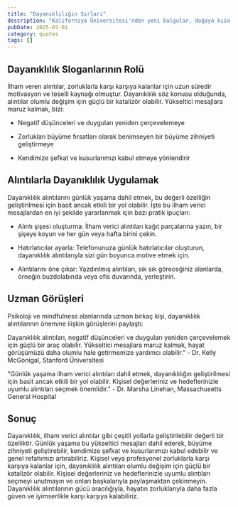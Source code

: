 ```yaml
---
title: "Dayanıklılığın Sırları"
description: "Kaliforniya Üniversitesi'nden yeni bulgular, doğaya kısa süreli maruz kalmanın dahi dayanıklılık ..."
pubDate: 2025-07-01
category: quotes
tags: []
---
```


## Dayanıklılık Sloganlarının Rolü

İlham veren alıntılar, zorluklarla karşı karşıya kalanlar için uzun süredir motivasyon ve teselli kaynağı olmuştur. Dayanıklılık söz konusu olduğunda, alıntılar olumlu değişim için güçlü bir katalizör olabilir. Yükseltici mesajlara maruz kalmak, bizi:

* Negatif düşünceleri ve duyguları yeniden çerçevelemeye

* Zorlukları büyüme fırsatları olarak benimseyen bir büyüme zihniyeti geliştirmeye

* Kendimize şefkat ve kusurlarımızı kabul etmeye yönlendirir

## Alıntılarla Dayanıklılık Uygulamak

Dayanıklılık alıntılarını günlük yaşama dahil etmek, bu değerli özelliğin geliştirilmesi için basit ancak etkili bir yol olabilir. İşte bu ilham verici mesajlardan en iyi şekilde yararlanmak için bazı pratik ipuçları:

* Alıntı şişesi oluşturma: İlham verici alıntıları kağıt parçalarına yazın, bir şişeye koyun ve her gün veya hafta birini çekin.

* Hatırlatıcılar ayarla: Telefonunuza günlük hatırlatıcılar oluşturun, dayanıklılık alıntılarıyla sizi gün boyunca motive etmek için.

* Alıntılarını öne çıkar: Yazdırılmış alıntıları, sık sık göreceğiniz alanlarda, örneğin buzdolabında veya ofis duvarında, yerleştirin.

## Uzman Görüşleri

Psikoloji ve mindfulness alanlarında uzman birkaç kişi, dayanıklılık alıntılarının önemine ilişkin görüşlerini paylaştı:

Dayanıklılık alıntıları, negatif düşünceleri ve duyguları yeniden çerçevelemek için güçlü bir araç olabilir. Yükseltici mesajlara maruz kalmak, hayat görüşümüzü daha olumlu hale getirmemize yardımcı olabilir." - Dr. Kelly McGonigal, Stanford Üniversitesi

"Günlük yaşama ilham verici alıntıları dahil etmek, dayanıklılığın geliştirilmesi için basit ancak etkili bir yol olabilir. Kişisel değerleriniz ve hedeflerinizle uyumlu alıntıları seçmek önemlidir." - Dr. Marsha Linehan, Massachusetts General Hospital

## Sonuç

Dayanıklılık, ilham verici alıntılar gibi çeşitli yollarla geliştirilebilir değerli bir özelliktir. Günlük yaşama bu yükseltici mesajları dahil ederek, büyüme zihniyeti geliştirebilir, kendimize şefkat ve kusurlarımızı kabul edebilir ve genel refahımızı artırabiliriz. Kişisel veya profesyonel zorluklarla karşı karşıya kalanlar için, dayanıklılık alıntıları olumlu değişim için güçlü bir katalizör olabilir. Kişisel değerleriniz ve hedeflerinizle uyumlu alıntıları seçmeyi unutmayın ve onları başkalarıyla paylaşmaktan çekinmeyin. Dayanıklılık alıntılarının gücü aracılığıyla, hayatın zorluklarıyla daha fazla güven ve iyimserlikle karşı karşıya kalabiliriz.